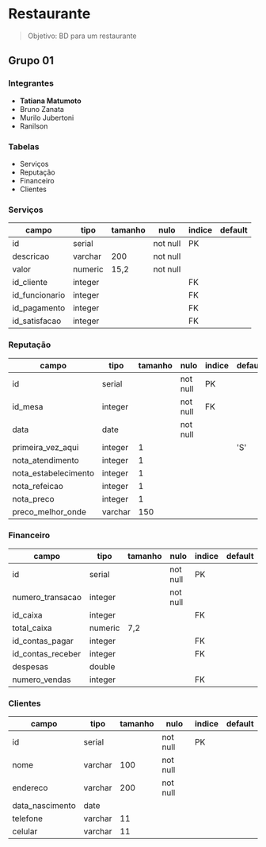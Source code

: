 # Restaurante

> Objetivo: BD para um restaurante

## Grupo 01

### Integrantes

- **Tatiana Matumoto**
- Bruno Zanata
- Murilo Jubertoni
- Ranilson

### Tabelas

- Serviços
- Reputação
- Financeiro
- Clientes

### Serviços

| campo          | tipo    | tamanho | nulo     | indice | default |
| -------------- | ------- | ------- | -------- | ------ | ------- |
| id             | serial  |         | not null | PK     |         |
| descricao      | varchar | 200     | not null |        |         |
| valor          | numeric | 15,2    | not null |        |         |
| id_cliente     | integer |         |          | FK     |         |
| id_funcionario | integer |         |          | FK     |         |
| id_pagamento   | integer |         |          | FK     |         |
| id_satisfacao  | integer |         |          | FK     |         |

### Reputação

| campo                | tipo    | tamanho | nulo     | indice | default |
| -------------------- | ------- | ------- | -------- | ------ | ------- |
| id                   | serial  |         | not null | PK     |         |
| id_mesa              | integer |         | not null | FK     |         |
| data                 | date    |         | not null |        |         |
| primeira_vez_aqui    | integer | 1       |          |        | 'S'     |
| nota_atendimento     | integer | 1       |          |        |         |
| nota_estabelecimento | integer | 1       |          |        |         |
| nota_refeicao        | integer | 1       |          |        |         |
| nota_preco           | integer | 1       |          |        |         |
| preco_melhor_onde    | varchar | 150     |          |        |         |

### Financeiro

| campo                 | tipo    | tamanho | nulo     | indice | default |
| --------------------- | ------- | ------- | -------- | ------ | ------- |
| id                    | serial  |         | not null | PK     |         |
| numero_transacao      | integer |         | not null |        |         |
| id_caixa              | integer |         |          | FK     |         |
| total_caixa           | numeric | 7,2     |          |        |         |
| id_contas_pagar       | integer |         |          | FK     |         |
| id_contas_receber     | integer |         |          | FK     |         |
| despesas              | double  |         |          |        |         |
| numero_vendas         | integer |         |          | FK     |         |

### Clientes

| campo           | tipo    | tamanho | nulo     | indice | default |
| --------------- | ------- | ------- | -------- | ------ | ------- |
| id              | serial  |         | not null | PK     |         |
| nome            | varchar | 100     | not null |        |         |
| endereco        | varchar | 200     | not null |        |         |
| data_nascimento | date    |         |          |        |         |
| telefone        | varchar | 11      |          |        |         |
| celular         | varchar | 11      |          |        |         |
